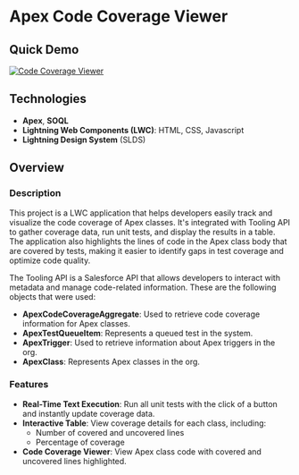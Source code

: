 # Apex Code Coverage Viewer
## Quick Demo

[![Code Coverage Viewer](https://img.youtube.com/vi/xv5-8q2yGdU/sddefault.jpg)](https://www.youtube.com/watch?v=xv5-8q2yGdU)

## Technologies

  - **Apex**, **SOQL**
  - **Lightning Web Components (LWC)**: HTML, CSS, Javascript
  - **Lightning Design System** (SLDS)

## Overview
### Description
This project is a LWC application that helps developers easily track and visualize the code coverage of Apex classes. It's integrated with Tooling API to gather coverage data, run unit tests, and display the results in a table. The application also highlights the lines of code in the Apex class body that are covered by tests, making it easier to identify gaps in test coverage and optimize code quality.

The Tooling API is a Salesforce API that allows developers to interact with metadata and manage code-related information. These are the following objects that were used:

- **ApexCodeCoverageAggregate**: Used to retrieve code coverage information for Apex classes.
- **ApexTestQueueItem**: Represents a queued test in the system.
- **ApexTrigger**: Used to retrieve information about Apex triggers in the org.
- **ApexClass**: Represents Apex classes in the org.

### Features

- **Real-Time Text Execution**: Run all unit tests with the click of a button and instantly update coverage data.
- **Interactive Table**: View coverage details for each class, including:
  + Number of covered and uncovered lines
  + Percentage of coverage
- **Code Coverage Viewer**: View Apex class code with covered and uncovered lines highlighted.
     



